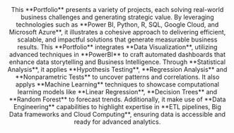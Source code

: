 <div align="center">
This **Portfolio** presents a variety of projects, each solving real-world business challenges and generating strategic value. By leveraging technologies such as **Power BI, Python, R, SQL, Google Cloud, and Microsoft Azure**, it illustrates a cohesive approach to delivering efficient, scalable, and impactful solutions that generate measurable business results. This **Portfolio** integrates **Data Visualization**, utilizing advanced techniques in **PowerBI** to craft automated dashboards that enhance data storytelling and Business Intelligence. Through **Statistical Analysis**, it applies **Hypothesis Testing**, **Regression Analysis** and **Nonparametric Tests** to uncover patterns and correlations. It also applys **Machine Learning** techniques to showcase computational learning models like **Linear Regression**, **Decision Trees** and **Random Forest** to forecast trends. Additionally, it make use of **Data Engineering** capabilities to highlight expertise in **ETL pipelines, Big Data frameworks and Cloud Computing**, ensuring data is accessible and ready for advanced analytics.
</div>
